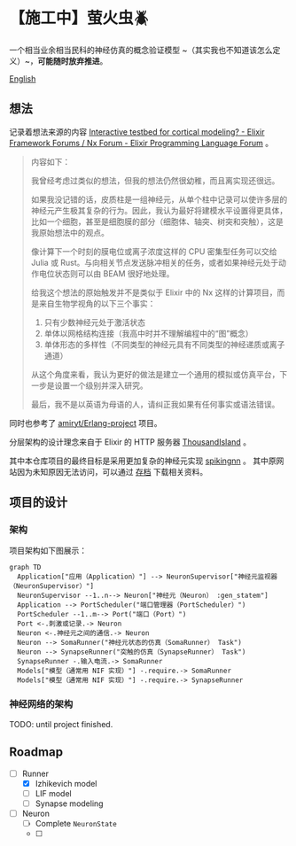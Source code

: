 # 【施工中】萤火虫🪲

一个相当业余相当民科的神经仿真的概念验证模型 ~（其实我也不知道该怎么定义）~，**可能随时放弃推进**。

[English](/README.md)

## 想法

记录着想法来源的内容 [Interactive testbed for cortical modeling? - Elixir Framework Forums / Nx Forum - Elixir Programming Language Forum](https://elixirforum.com/t/interactive-testbed-for-cortical-modeling/61178/3) 。

> 内容如下：
>
> 我曾经考虑过类似的想法，但我的想法仍然很幼稚，而且离实现还很远。
>
> 如果我没记错的话，皮质柱是一组神经元，从单个柱中记录可以使许多层的神经元产生极其复杂的行为。因此，我认为最好将建模水平设置得更具体，比如一个细胞，甚至是细胞膜的部分（细胞体、轴突、树突和突触），这是我原始想法中的观点。
>
> 像计算下一个时刻的膜电位或离子浓度这样的 CPU 密集型任务可以交给 Julia 或 Rust。与向相关节点发送脉冲相关的任务，或者如果神经元处于动作电位状态则可以由 BEAM 很好地处理。
>
> 给我这个想法的原始触发并不是类似于 Elixir 中的 Nx 这样的计算项目，而是来自生物学视角的以下三个事实：
>
> 1. 只有少数神经元处于激活状态
> 2. 单体以网格结构连接（我高中时并不理解编程中的“图”概念）
> 3. 单体形态的多样性（不同类型的神经元具有不同类型的神经递质或离子通道）
>
> 从这个角度来看，我认为更好的做法是建立一个通用的模拟或仿真平台，下一步是设置一个级别并深入研究。
>
> 最后，我不是以英语为母语的人，请纠正我如果有任何事实或语法错误。

同时也参考了 [amiryt/Erlang-project](https://github.com/amiryt/Erlang-project) 项目。

分层架构的设计理念来自于 Elixir 的 HTTP 服务器 [ThousandIsland](https://github.com/mtrudel/thousand_island) 。

其中本仓库项目的最终目标是采用更加复杂的神经元实现 [spikingnn](http://spikingnn.net) 。
其中原网站因为未知原因无法访问，可以通过 [存档](https://web.archive.org/web/20190717080930/http://spikingnn.net/) 下载相关资料。

## 项目的设计

### 架构

项目架构如下图展示：

```mermaid
graph TD
  Application["应用（Application）"] --> NeuronSupervisor["神经元监视器（NeuronSupervisor）"]
  NeuronSupervisor --1..n--> Neuron["神经元（Neuron） :gen_statem"]
  Application --> PortScheduler("端口管理器（PortScheduler）")
  PortScheduler --1..m--> Port("端口（Port）")
  Port <-.刺激或记录.-> Neuron
  Neuron <-.神经元之间的通信.-> Neuron
  Neuron --> SomaRunner("神经元状态的仿真（SomaRunner） Task")
  Neuron --> SynapseRunner("突触的仿真（SynapseRunner） Task")
  SynapseRunner -.输入电流.-> SomaRunner
  Models["模型（通常用 NIF 实现）"] -.require.-> SomaRunner
  Models["模型（通常用 NIF 实现）"] -.require.-> SynapseRunner
```

### 神经网络的架构

TODO: until project finished.

## Roadmap

- [ ] Runner
  - [x] Izhikevich model
  - [ ] LIF model
  - [ ] Synapse modeling
- [ ] Neuron
  - [ ] Complete `NeuronState`
  - [ ] 
